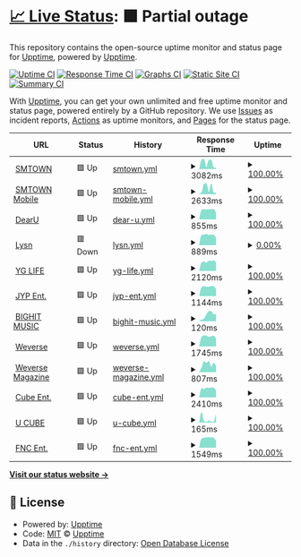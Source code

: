 # [📈 Live Status](https://kpop.status.solpl.party): <!--live status--> **🟧 Partial outage**

This repository contains the open-source uptime monitor and status page for [Upptime](https://upptime.js.org), powered by [Upptime](https://github.com/upptime/upptime).

[![Uptime CI](https://github.com/KPOPCORD/status/workflows/Uptime%20CI/badge.svg)](https://github.com/KPOPCORD/status/actions?query=workflow%3A%22Uptime+CI%22)
[![Response Time CI](https://github.com/KPOPCORD/status/workflows/Response%20Time%20CI/badge.svg)](https://github.com/KPOPCORD/status/actions?query=workflow%3A%22Response+Time+CI%22)
[![Graphs CI](https://github.com/KPOPCORD/status/workflows/Graphs%20CI/badge.svg)](https://github.com/KPOPCORD/status/actions?query=workflow%3A%22Graphs+CI%22)
[![Static Site CI](https://github.com/KPOPCORD/status/workflows/Static%20Site%20CI/badge.svg)](https://github.com/KPOPCORD/status/actions?query=workflow%3A%22Static+Site+CI%22)
[![Summary CI](https://github.com/KPOPCORD/status/workflows/Summary%20CI/badge.svg)](https://github.com/KPOPCORD/status/actions?query=workflow%3A%22Summary+CI%22)

With [Upptime](https://upptime.js.org), you can get your own unlimited and free uptime monitor and status page, powered entirely by a GitHub repository. We use [Issues](https://github.com/upptime/upptime/issues) as incident reports, [Actions](https://github.com/KPOPCORD/status/actions) as uptime monitors, and [Pages](https://kpop.status.solpl.party) for the status page.

<!--start: status pages-->
<!-- This summary is generated by Upptime (https://github.com/upptime/upptime) -->
<!-- Do not edit this manually, your changes will be overwritten -->
<!-- prettier-ignore -->
| URL | Status | History | Response Time | Uptime |
| --- | ------ | ------- | ------------- | ------ |
| <img alt="" src="https://icons.duckduckgo.com/ip3/www.smtown.com.ico" height="13"> [SMTOWN](https://www.smtown.com) | 🟩 Up | [smtown.yml](https://github.com/KPOPCORD/status/commits/HEAD/history/smtown.yml) | <details><summary><img alt="Response time graph" src="./graphs/smtown/response-time-week.png" height="20"> 3082ms</summary><br><a href="https://kpop-status.cord.town/history/smtown"><img alt="Response time 3058" src="https://img.shields.io/endpoint?url=https%3A%2F%2Fraw.githubusercontent.com%2FKPOPCORD%2Fstatus%2FHEAD%2Fapi%2Fsmtown%2Fresponse-time.json"></a><br><a href="https://kpop-status.cord.town/history/smtown"><img alt="24-hour response time 3478" src="https://img.shields.io/endpoint?url=https%3A%2F%2Fraw.githubusercontent.com%2FKPOPCORD%2Fstatus%2FHEAD%2Fapi%2Fsmtown%2Fresponse-time-day.json"></a><br><a href="https://kpop-status.cord.town/history/smtown"><img alt="7-day response time 3082" src="https://img.shields.io/endpoint?url=https%3A%2F%2Fraw.githubusercontent.com%2FKPOPCORD%2Fstatus%2FHEAD%2Fapi%2Fsmtown%2Fresponse-time-week.json"></a><br><a href="https://kpop-status.cord.town/history/smtown"><img alt="30-day response time 2892" src="https://img.shields.io/endpoint?url=https%3A%2F%2Fraw.githubusercontent.com%2FKPOPCORD%2Fstatus%2FHEAD%2Fapi%2Fsmtown%2Fresponse-time-month.json"></a><br><a href="https://kpop-status.cord.town/history/smtown"><img alt="1-year response time 2984" src="https://img.shields.io/endpoint?url=https%3A%2F%2Fraw.githubusercontent.com%2FKPOPCORD%2Fstatus%2FHEAD%2Fapi%2Fsmtown%2Fresponse-time-year.json"></a></details> | <details><summary><a href="https://kpop-status.cord.town/history/smtown">100.00%</a></summary><a href="https://kpop-status.cord.town/history/smtown"><img alt="All-time uptime 99.98%" src="https://img.shields.io/endpoint?url=https%3A%2F%2Fraw.githubusercontent.com%2FKPOPCORD%2Fstatus%2FHEAD%2Fapi%2Fsmtown%2Fuptime.json"></a><br><a href="https://kpop-status.cord.town/history/smtown"><img alt="24-hour uptime 100.00%" src="https://img.shields.io/endpoint?url=https%3A%2F%2Fraw.githubusercontent.com%2FKPOPCORD%2Fstatus%2FHEAD%2Fapi%2Fsmtown%2Fuptime-day.json"></a><br><a href="https://kpop-status.cord.town/history/smtown"><img alt="7-day uptime 100.00%" src="https://img.shields.io/endpoint?url=https%3A%2F%2Fraw.githubusercontent.com%2FKPOPCORD%2Fstatus%2FHEAD%2Fapi%2Fsmtown%2Fuptime-week.json"></a><br><a href="https://kpop-status.cord.town/history/smtown"><img alt="30-day uptime 100.00%" src="https://img.shields.io/endpoint?url=https%3A%2F%2Fraw.githubusercontent.com%2FKPOPCORD%2Fstatus%2FHEAD%2Fapi%2Fsmtown%2Fuptime-month.json"></a><br><a href="https://kpop-status.cord.town/history/smtown"><img alt="1-year uptime 99.99%" src="https://img.shields.io/endpoint?url=https%3A%2F%2Fraw.githubusercontent.com%2FKPOPCORD%2Fstatus%2FHEAD%2Fapi%2Fsmtown%2Fuptime-year.json"></a></details>
| <img alt="" src="https://icons.duckduckgo.com/ip3/m.smtown.com.ico" height="13"> [SMTOWN Mobile](https://m.smtown.com) | 🟩 Up | [smtown-mobile.yml](https://github.com/KPOPCORD/status/commits/HEAD/history/smtown-mobile.yml) | <details><summary><img alt="Response time graph" src="./graphs/smtown-mobile/response-time-week.png" height="20"> 2633ms</summary><br><a href="https://kpop-status.cord.town/history/smtown-mobile"><img alt="Response time 2592" src="https://img.shields.io/endpoint?url=https%3A%2F%2Fraw.githubusercontent.com%2FKPOPCORD%2Fstatus%2FHEAD%2Fapi%2Fsmtown-mobile%2Fresponse-time.json"></a><br><a href="https://kpop-status.cord.town/history/smtown-mobile"><img alt="24-hour response time 2482" src="https://img.shields.io/endpoint?url=https%3A%2F%2Fraw.githubusercontent.com%2FKPOPCORD%2Fstatus%2FHEAD%2Fapi%2Fsmtown-mobile%2Fresponse-time-day.json"></a><br><a href="https://kpop-status.cord.town/history/smtown-mobile"><img alt="7-day response time 2633" src="https://img.shields.io/endpoint?url=https%3A%2F%2Fraw.githubusercontent.com%2FKPOPCORD%2Fstatus%2FHEAD%2Fapi%2Fsmtown-mobile%2Fresponse-time-week.json"></a><br><a href="https://kpop-status.cord.town/history/smtown-mobile"><img alt="30-day response time 2347" src="https://img.shields.io/endpoint?url=https%3A%2F%2Fraw.githubusercontent.com%2FKPOPCORD%2Fstatus%2FHEAD%2Fapi%2Fsmtown-mobile%2Fresponse-time-month.json"></a><br><a href="https://kpop-status.cord.town/history/smtown-mobile"><img alt="1-year response time 2437" src="https://img.shields.io/endpoint?url=https%3A%2F%2Fraw.githubusercontent.com%2FKPOPCORD%2Fstatus%2FHEAD%2Fapi%2Fsmtown-mobile%2Fresponse-time-year.json"></a></details> | <details><summary><a href="https://kpop-status.cord.town/history/smtown-mobile">100.00%</a></summary><a href="https://kpop-status.cord.town/history/smtown-mobile"><img alt="All-time uptime 99.98%" src="https://img.shields.io/endpoint?url=https%3A%2F%2Fraw.githubusercontent.com%2FKPOPCORD%2Fstatus%2FHEAD%2Fapi%2Fsmtown-mobile%2Fuptime.json"></a><br><a href="https://kpop-status.cord.town/history/smtown-mobile"><img alt="24-hour uptime 100.00%" src="https://img.shields.io/endpoint?url=https%3A%2F%2Fraw.githubusercontent.com%2FKPOPCORD%2Fstatus%2FHEAD%2Fapi%2Fsmtown-mobile%2Fuptime-day.json"></a><br><a href="https://kpop-status.cord.town/history/smtown-mobile"><img alt="7-day uptime 100.00%" src="https://img.shields.io/endpoint?url=https%3A%2F%2Fraw.githubusercontent.com%2FKPOPCORD%2Fstatus%2FHEAD%2Fapi%2Fsmtown-mobile%2Fuptime-week.json"></a><br><a href="https://kpop-status.cord.town/history/smtown-mobile"><img alt="30-day uptime 100.00%" src="https://img.shields.io/endpoint?url=https%3A%2F%2Fraw.githubusercontent.com%2FKPOPCORD%2Fstatus%2FHEAD%2Fapi%2Fsmtown-mobile%2Fuptime-month.json"></a><br><a href="https://kpop-status.cord.town/history/smtown-mobile"><img alt="1-year uptime 100.00%" src="https://img.shields.io/endpoint?url=https%3A%2F%2Fraw.githubusercontent.com%2FKPOPCORD%2Fstatus%2FHEAD%2Fapi%2Fsmtown-mobile%2Fuptime-year.json"></a></details>
| <img alt="" src="https://icons.duckduckgo.com/ip3/www.dear-u.co.ico" height="13"> [DearU](http://www.dear-u.co) | 🟩 Up | [dear-u.yml](https://github.com/KPOPCORD/status/commits/HEAD/history/dear-u.yml) | <details><summary><img alt="Response time graph" src="./graphs/dear-u/response-time-week.png" height="20"> 855ms</summary><br><a href="https://kpop-status.cord.town/history/dear-u"><img alt="Response time 950" src="https://img.shields.io/endpoint?url=https%3A%2F%2Fraw.githubusercontent.com%2FKPOPCORD%2Fstatus%2FHEAD%2Fapi%2Fdear-u%2Fresponse-time.json"></a><br><a href="https://kpop-status.cord.town/history/dear-u"><img alt="24-hour response time 909" src="https://img.shields.io/endpoint?url=https%3A%2F%2Fraw.githubusercontent.com%2FKPOPCORD%2Fstatus%2FHEAD%2Fapi%2Fdear-u%2Fresponse-time-day.json"></a><br><a href="https://kpop-status.cord.town/history/dear-u"><img alt="7-day response time 855" src="https://img.shields.io/endpoint?url=https%3A%2F%2Fraw.githubusercontent.com%2FKPOPCORD%2Fstatus%2FHEAD%2Fapi%2Fdear-u%2Fresponse-time-week.json"></a><br><a href="https://kpop-status.cord.town/history/dear-u"><img alt="30-day response time 817" src="https://img.shields.io/endpoint?url=https%3A%2F%2Fraw.githubusercontent.com%2FKPOPCORD%2Fstatus%2FHEAD%2Fapi%2Fdear-u%2Fresponse-time-month.json"></a><br><a href="https://kpop-status.cord.town/history/dear-u"><img alt="1-year response time 938" src="https://img.shields.io/endpoint?url=https%3A%2F%2Fraw.githubusercontent.com%2FKPOPCORD%2Fstatus%2FHEAD%2Fapi%2Fdear-u%2Fresponse-time-year.json"></a></details> | <details><summary><a href="https://kpop-status.cord.town/history/dear-u">100.00%</a></summary><a href="https://kpop-status.cord.town/history/dear-u"><img alt="All-time uptime 100.00%" src="https://img.shields.io/endpoint?url=https%3A%2F%2Fraw.githubusercontent.com%2FKPOPCORD%2Fstatus%2FHEAD%2Fapi%2Fdear-u%2Fuptime.json"></a><br><a href="https://kpop-status.cord.town/history/dear-u"><img alt="24-hour uptime 100.00%" src="https://img.shields.io/endpoint?url=https%3A%2F%2Fraw.githubusercontent.com%2FKPOPCORD%2Fstatus%2FHEAD%2Fapi%2Fdear-u%2Fuptime-day.json"></a><br><a href="https://kpop-status.cord.town/history/dear-u"><img alt="7-day uptime 100.00%" src="https://img.shields.io/endpoint?url=https%3A%2F%2Fraw.githubusercontent.com%2FKPOPCORD%2Fstatus%2FHEAD%2Fapi%2Fdear-u%2Fuptime-week.json"></a><br><a href="https://kpop-status.cord.town/history/dear-u"><img alt="30-day uptime 100.00%" src="https://img.shields.io/endpoint?url=https%3A%2F%2Fraw.githubusercontent.com%2FKPOPCORD%2Fstatus%2FHEAD%2Fapi%2Fdear-u%2Fuptime-month.json"></a><br><a href="https://kpop-status.cord.town/history/dear-u"><img alt="1-year uptime 100.00%" src="https://img.shields.io/endpoint?url=https%3A%2F%2Fraw.githubusercontent.com%2FKPOPCORD%2Fstatus%2FHEAD%2Fapi%2Fdear-u%2Fuptime-year.json"></a></details>
| <img alt="" src="https://icons.duckduckgo.com/ip3/www.lysn.com.ico" height="13"> [Lysn](http://www.lysn.com) | 🟥 Down | [lysn.yml](https://github.com/KPOPCORD/status/commits/HEAD/history/lysn.yml) | <details><summary><img alt="Response time graph" src="./graphs/lysn/response-time-week.png" height="20"> 889ms</summary><br><a href="https://kpop-status.cord.town/history/lysn"><img alt="Response time 824" src="https://img.shields.io/endpoint?url=https%3A%2F%2Fraw.githubusercontent.com%2FKPOPCORD%2Fstatus%2FHEAD%2Fapi%2Flysn%2Fresponse-time.json"></a><br><a href="https://kpop-status.cord.town/history/lysn"><img alt="24-hour response time 903" src="https://img.shields.io/endpoint?url=https%3A%2F%2Fraw.githubusercontent.com%2FKPOPCORD%2Fstatus%2FHEAD%2Fapi%2Flysn%2Fresponse-time-day.json"></a><br><a href="https://kpop-status.cord.town/history/lysn"><img alt="7-day response time 889" src="https://img.shields.io/endpoint?url=https%3A%2F%2Fraw.githubusercontent.com%2FKPOPCORD%2Fstatus%2FHEAD%2Fapi%2Flysn%2Fresponse-time-week.json"></a><br><a href="https://kpop-status.cord.town/history/lysn"><img alt="30-day response time 850" src="https://img.shields.io/endpoint?url=https%3A%2F%2Fraw.githubusercontent.com%2FKPOPCORD%2Fstatus%2FHEAD%2Fapi%2Flysn%2Fresponse-time-month.json"></a><br><a href="https://kpop-status.cord.town/history/lysn"><img alt="1-year response time 938" src="https://img.shields.io/endpoint?url=https%3A%2F%2Fraw.githubusercontent.com%2FKPOPCORD%2Fstatus%2FHEAD%2Fapi%2Flysn%2Fresponse-time-year.json"></a></details> | <details><summary><a href="https://kpop-status.cord.town/history/lysn">0.00%</a></summary><a href="https://kpop-status.cord.town/history/lysn"><img alt="All-time uptime 39.68%" src="https://img.shields.io/endpoint?url=https%3A%2F%2Fraw.githubusercontent.com%2FKPOPCORD%2Fstatus%2FHEAD%2Fapi%2Flysn%2Fuptime.json"></a><br><a href="https://kpop-status.cord.town/history/lysn"><img alt="24-hour uptime 0.00%" src="https://img.shields.io/endpoint?url=https%3A%2F%2Fraw.githubusercontent.com%2FKPOPCORD%2Fstatus%2FHEAD%2Fapi%2Flysn%2Fuptime-day.json"></a><br><a href="https://kpop-status.cord.town/history/lysn"><img alt="7-day uptime 0.00%" src="https://img.shields.io/endpoint?url=https%3A%2F%2Fraw.githubusercontent.com%2FKPOPCORD%2Fstatus%2FHEAD%2Fapi%2Flysn%2Fuptime-week.json"></a><br><a href="https://kpop-status.cord.town/history/lysn"><img alt="30-day uptime 0.00%" src="https://img.shields.io/endpoint?url=https%3A%2F%2Fraw.githubusercontent.com%2FKPOPCORD%2Fstatus%2FHEAD%2Fapi%2Flysn%2Fuptime-month.json"></a><br><a href="https://kpop-status.cord.town/history/lysn"><img alt="1-year uptime 0.00%" src="https://img.shields.io/endpoint?url=https%3A%2F%2Fraw.githubusercontent.com%2FKPOPCORD%2Fstatus%2FHEAD%2Fapi%2Flysn%2Fuptime-year.json"></a></details>
| <img alt="" src="https://icons.duckduckgo.com/ip3/yg-life.com.ico" height="13"> [YG LIFE](https://yg-life.com/?lang=ko) | 🟩 Up | [yg-life.yml](https://github.com/KPOPCORD/status/commits/HEAD/history/yg-life.yml) | <details><summary><img alt="Response time graph" src="./graphs/yg-life/response-time-week.png" height="20"> 2120ms</summary><br><a href="https://kpop-status.cord.town/history/yg-life"><img alt="Response time 12741" src="https://img.shields.io/endpoint?url=https%3A%2F%2Fraw.githubusercontent.com%2FKPOPCORD%2Fstatus%2FHEAD%2Fapi%2Fyg-life%2Fresponse-time.json"></a><br><a href="https://kpop-status.cord.town/history/yg-life"><img alt="24-hour response time 2315" src="https://img.shields.io/endpoint?url=https%3A%2F%2Fraw.githubusercontent.com%2FKPOPCORD%2Fstatus%2FHEAD%2Fapi%2Fyg-life%2Fresponse-time-day.json"></a><br><a href="https://kpop-status.cord.town/history/yg-life"><img alt="7-day response time 2120" src="https://img.shields.io/endpoint?url=https%3A%2F%2Fraw.githubusercontent.com%2FKPOPCORD%2Fstatus%2FHEAD%2Fapi%2Fyg-life%2Fresponse-time-week.json"></a><br><a href="https://kpop-status.cord.town/history/yg-life"><img alt="30-day response time 6999" src="https://img.shields.io/endpoint?url=https%3A%2F%2Fraw.githubusercontent.com%2FKPOPCORD%2Fstatus%2FHEAD%2Fapi%2Fyg-life%2Fresponse-time-month.json"></a><br><a href="https://kpop-status.cord.town/history/yg-life"><img alt="1-year response time 14649" src="https://img.shields.io/endpoint?url=https%3A%2F%2Fraw.githubusercontent.com%2FKPOPCORD%2Fstatus%2FHEAD%2Fapi%2Fyg-life%2Fresponse-time-year.json"></a></details> | <details><summary><a href="https://kpop-status.cord.town/history/yg-life">100.00%</a></summary><a href="https://kpop-status.cord.town/history/yg-life"><img alt="All-time uptime 11.49%" src="https://img.shields.io/endpoint?url=https%3A%2F%2Fraw.githubusercontent.com%2FKPOPCORD%2Fstatus%2FHEAD%2Fapi%2Fyg-life%2Fuptime.json"></a><br><a href="https://kpop-status.cord.town/history/yg-life"><img alt="24-hour uptime 100.00%" src="https://img.shields.io/endpoint?url=https%3A%2F%2Fraw.githubusercontent.com%2FKPOPCORD%2Fstatus%2FHEAD%2Fapi%2Fyg-life%2Fuptime-day.json"></a><br><a href="https://kpop-status.cord.town/history/yg-life"><img alt="7-day uptime 100.00%" src="https://img.shields.io/endpoint?url=https%3A%2F%2Fraw.githubusercontent.com%2FKPOPCORD%2Fstatus%2FHEAD%2Fapi%2Fyg-life%2Fuptime-week.json"></a><br><a href="https://kpop-status.cord.town/history/yg-life"><img alt="30-day uptime 60.38%" src="https://img.shields.io/endpoint?url=https%3A%2F%2Fraw.githubusercontent.com%2FKPOPCORD%2Fstatus%2FHEAD%2Fapi%2Fyg-life%2Fuptime-month.json"></a><br><a href="https://kpop-status.cord.town/history/yg-life"><img alt="1-year uptime 5.38%" src="https://img.shields.io/endpoint?url=https%3A%2F%2Fraw.githubusercontent.com%2FKPOPCORD%2Fstatus%2FHEAD%2Fapi%2Fyg-life%2Fuptime-year.json"></a></details>
| <img alt="" src="https://icons.duckduckgo.com/ip3/www.jype.com.ico" height="13"> [JYP Ent.](https://www.jype.com) | 🟩 Up | [jyp-ent.yml](https://github.com/KPOPCORD/status/commits/HEAD/history/jyp-ent.yml) | <details><summary><img alt="Response time graph" src="./graphs/jyp-ent/response-time-week.png" height="20"> 1144ms</summary><br><a href="https://kpop-status.cord.town/history/jyp-ent"><img alt="Response time 1155" src="https://img.shields.io/endpoint?url=https%3A%2F%2Fraw.githubusercontent.com%2FKPOPCORD%2Fstatus%2FHEAD%2Fapi%2Fjyp-ent%2Fresponse-time.json"></a><br><a href="https://kpop-status.cord.town/history/jyp-ent"><img alt="24-hour response time 1168" src="https://img.shields.io/endpoint?url=https%3A%2F%2Fraw.githubusercontent.com%2FKPOPCORD%2Fstatus%2FHEAD%2Fapi%2Fjyp-ent%2Fresponse-time-day.json"></a><br><a href="https://kpop-status.cord.town/history/jyp-ent"><img alt="7-day response time 1144" src="https://img.shields.io/endpoint?url=https%3A%2F%2Fraw.githubusercontent.com%2FKPOPCORD%2Fstatus%2FHEAD%2Fapi%2Fjyp-ent%2Fresponse-time-week.json"></a><br><a href="https://kpop-status.cord.town/history/jyp-ent"><img alt="30-day response time 1078" src="https://img.shields.io/endpoint?url=https%3A%2F%2Fraw.githubusercontent.com%2FKPOPCORD%2Fstatus%2FHEAD%2Fapi%2Fjyp-ent%2Fresponse-time-month.json"></a><br><a href="https://kpop-status.cord.town/history/jyp-ent"><img alt="1-year response time 1059" src="https://img.shields.io/endpoint?url=https%3A%2F%2Fraw.githubusercontent.com%2FKPOPCORD%2Fstatus%2FHEAD%2Fapi%2Fjyp-ent%2Fresponse-time-year.json"></a></details> | <details><summary><a href="https://kpop-status.cord.town/history/jyp-ent">100.00%</a></summary><a href="https://kpop-status.cord.town/history/jyp-ent"><img alt="All-time uptime 99.87%" src="https://img.shields.io/endpoint?url=https%3A%2F%2Fraw.githubusercontent.com%2FKPOPCORD%2Fstatus%2FHEAD%2Fapi%2Fjyp-ent%2Fuptime.json"></a><br><a href="https://kpop-status.cord.town/history/jyp-ent"><img alt="24-hour uptime 100.00%" src="https://img.shields.io/endpoint?url=https%3A%2F%2Fraw.githubusercontent.com%2FKPOPCORD%2Fstatus%2FHEAD%2Fapi%2Fjyp-ent%2Fuptime-day.json"></a><br><a href="https://kpop-status.cord.town/history/jyp-ent"><img alt="7-day uptime 100.00%" src="https://img.shields.io/endpoint?url=https%3A%2F%2Fraw.githubusercontent.com%2FKPOPCORD%2Fstatus%2FHEAD%2Fapi%2Fjyp-ent%2Fuptime-week.json"></a><br><a href="https://kpop-status.cord.town/history/jyp-ent"><img alt="30-day uptime 100.00%" src="https://img.shields.io/endpoint?url=https%3A%2F%2Fraw.githubusercontent.com%2FKPOPCORD%2Fstatus%2FHEAD%2Fapi%2Fjyp-ent%2Fuptime-month.json"></a><br><a href="https://kpop-status.cord.town/history/jyp-ent"><img alt="1-year uptime 99.74%" src="https://img.shields.io/endpoint?url=https%3A%2F%2Fraw.githubusercontent.com%2FKPOPCORD%2Fstatus%2FHEAD%2Fapi%2Fjyp-ent%2Fuptime-year.json"></a></details>
| <img alt="" src="https://icons.duckduckgo.com/ip3/ibighit.com.ico" height="13"> [BIGHIT MUSIC](https://ibighit.com) | 🟩 Up | [bighit-music.yml](https://github.com/KPOPCORD/status/commits/HEAD/history/bighit-music.yml) | <details><summary><img alt="Response time graph" src="./graphs/bighit-music/response-time-week.png" height="20"> 120ms</summary><br><a href="https://kpop-status.cord.town/history/bighit-music"><img alt="Response time 117" src="https://img.shields.io/endpoint?url=https%3A%2F%2Fraw.githubusercontent.com%2FKPOPCORD%2Fstatus%2FHEAD%2Fapi%2Fbighit-music%2Fresponse-time.json"></a><br><a href="https://kpop-status.cord.town/history/bighit-music"><img alt="24-hour response time 145" src="https://img.shields.io/endpoint?url=https%3A%2F%2Fraw.githubusercontent.com%2FKPOPCORD%2Fstatus%2FHEAD%2Fapi%2Fbighit-music%2Fresponse-time-day.json"></a><br><a href="https://kpop-status.cord.town/history/bighit-music"><img alt="7-day response time 120" src="https://img.shields.io/endpoint?url=https%3A%2F%2Fraw.githubusercontent.com%2FKPOPCORD%2Fstatus%2FHEAD%2Fapi%2Fbighit-music%2Fresponse-time-week.json"></a><br><a href="https://kpop-status.cord.town/history/bighit-music"><img alt="30-day response time 94" src="https://img.shields.io/endpoint?url=https%3A%2F%2Fraw.githubusercontent.com%2FKPOPCORD%2Fstatus%2FHEAD%2Fapi%2Fbighit-music%2Fresponse-time-month.json"></a><br><a href="https://kpop-status.cord.town/history/bighit-music"><img alt="1-year response time 116" src="https://img.shields.io/endpoint?url=https%3A%2F%2Fraw.githubusercontent.com%2FKPOPCORD%2Fstatus%2FHEAD%2Fapi%2Fbighit-music%2Fresponse-time-year.json"></a></details> | <details><summary><a href="https://kpop-status.cord.town/history/bighit-music">100.00%</a></summary><a href="https://kpop-status.cord.town/history/bighit-music"><img alt="All-time uptime 100.00%" src="https://img.shields.io/endpoint?url=https%3A%2F%2Fraw.githubusercontent.com%2FKPOPCORD%2Fstatus%2FHEAD%2Fapi%2Fbighit-music%2Fuptime.json"></a><br><a href="https://kpop-status.cord.town/history/bighit-music"><img alt="24-hour uptime 100.00%" src="https://img.shields.io/endpoint?url=https%3A%2F%2Fraw.githubusercontent.com%2FKPOPCORD%2Fstatus%2FHEAD%2Fapi%2Fbighit-music%2Fuptime-day.json"></a><br><a href="https://kpop-status.cord.town/history/bighit-music"><img alt="7-day uptime 100.00%" src="https://img.shields.io/endpoint?url=https%3A%2F%2Fraw.githubusercontent.com%2FKPOPCORD%2Fstatus%2FHEAD%2Fapi%2Fbighit-music%2Fuptime-week.json"></a><br><a href="https://kpop-status.cord.town/history/bighit-music"><img alt="30-day uptime 100.00%" src="https://img.shields.io/endpoint?url=https%3A%2F%2Fraw.githubusercontent.com%2FKPOPCORD%2Fstatus%2FHEAD%2Fapi%2Fbighit-music%2Fuptime-month.json"></a><br><a href="https://kpop-status.cord.town/history/bighit-music"><img alt="1-year uptime 100.00%" src="https://img.shields.io/endpoint?url=https%3A%2F%2Fraw.githubusercontent.com%2FKPOPCORD%2Fstatus%2FHEAD%2Fapi%2Fbighit-music%2Fuptime-year.json"></a></details>
| <img alt="" src="https://icons.duckduckgo.com/ip3/www.weverse.io.ico" height="13"> [Weverse](https://www.weverse.io) | 🟩 Up | [weverse.yml](https://github.com/KPOPCORD/status/commits/HEAD/history/weverse.yml) | <details><summary><img alt="Response time graph" src="./graphs/weverse/response-time-week.png" height="20"> 1745ms</summary><br><a href="https://kpop-status.cord.town/history/weverse"><img alt="Response time 1551" src="https://img.shields.io/endpoint?url=https%3A%2F%2Fraw.githubusercontent.com%2FKPOPCORD%2Fstatus%2FHEAD%2Fapi%2Fweverse%2Fresponse-time.json"></a><br><a href="https://kpop-status.cord.town/history/weverse"><img alt="24-hour response time 1625" src="https://img.shields.io/endpoint?url=https%3A%2F%2Fraw.githubusercontent.com%2FKPOPCORD%2Fstatus%2FHEAD%2Fapi%2Fweverse%2Fresponse-time-day.json"></a><br><a href="https://kpop-status.cord.town/history/weverse"><img alt="7-day response time 1745" src="https://img.shields.io/endpoint?url=https%3A%2F%2Fraw.githubusercontent.com%2FKPOPCORD%2Fstatus%2FHEAD%2Fapi%2Fweverse%2Fresponse-time-week.json"></a><br><a href="https://kpop-status.cord.town/history/weverse"><img alt="30-day response time 1666" src="https://img.shields.io/endpoint?url=https%3A%2F%2Fraw.githubusercontent.com%2FKPOPCORD%2Fstatus%2FHEAD%2Fapi%2Fweverse%2Fresponse-time-month.json"></a><br><a href="https://kpop-status.cord.town/history/weverse"><img alt="1-year response time 1566" src="https://img.shields.io/endpoint?url=https%3A%2F%2Fraw.githubusercontent.com%2FKPOPCORD%2Fstatus%2FHEAD%2Fapi%2Fweverse%2Fresponse-time-year.json"></a></details> | <details><summary><a href="https://kpop-status.cord.town/history/weverse">100.00%</a></summary><a href="https://kpop-status.cord.town/history/weverse"><img alt="All-time uptime 96.64%" src="https://img.shields.io/endpoint?url=https%3A%2F%2Fraw.githubusercontent.com%2FKPOPCORD%2Fstatus%2FHEAD%2Fapi%2Fweverse%2Fuptime.json"></a><br><a href="https://kpop-status.cord.town/history/weverse"><img alt="24-hour uptime 100.00%" src="https://img.shields.io/endpoint?url=https%3A%2F%2Fraw.githubusercontent.com%2FKPOPCORD%2Fstatus%2FHEAD%2Fapi%2Fweverse%2Fuptime-day.json"></a><br><a href="https://kpop-status.cord.town/history/weverse"><img alt="7-day uptime 100.00%" src="https://img.shields.io/endpoint?url=https%3A%2F%2Fraw.githubusercontent.com%2FKPOPCORD%2Fstatus%2FHEAD%2Fapi%2Fweverse%2Fuptime-week.json"></a><br><a href="https://kpop-status.cord.town/history/weverse"><img alt="30-day uptime 100.00%" src="https://img.shields.io/endpoint?url=https%3A%2F%2Fraw.githubusercontent.com%2FKPOPCORD%2Fstatus%2FHEAD%2Fapi%2Fweverse%2Fuptime-month.json"></a><br><a href="https://kpop-status.cord.town/history/weverse"><img alt="1-year uptime 99.31%" src="https://img.shields.io/endpoint?url=https%3A%2F%2Fraw.githubusercontent.com%2FKPOPCORD%2Fstatus%2FHEAD%2Fapi%2Fweverse%2Fuptime-year.json"></a></details>
| <img alt="" src="https://icons.duckduckgo.com/ip3/magazine.weverse.io.ico" height="13"> [Weverse Magazine](https://magazine.weverse.io) | 🟩 Up | [weverse-magazine.yml](https://github.com/KPOPCORD/status/commits/HEAD/history/weverse-magazine.yml) | <details><summary><img alt="Response time graph" src="./graphs/weverse-magazine/response-time-week.png" height="20"> 807ms</summary><br><a href="https://kpop-status.cord.town/history/weverse-magazine"><img alt="Response time 767" src="https://img.shields.io/endpoint?url=https%3A%2F%2Fraw.githubusercontent.com%2FKPOPCORD%2Fstatus%2FHEAD%2Fapi%2Fweverse-magazine%2Fresponse-time.json"></a><br><a href="https://kpop-status.cord.town/history/weverse-magazine"><img alt="24-hour response time 989" src="https://img.shields.io/endpoint?url=https%3A%2F%2Fraw.githubusercontent.com%2FKPOPCORD%2Fstatus%2FHEAD%2Fapi%2Fweverse-magazine%2Fresponse-time-day.json"></a><br><a href="https://kpop-status.cord.town/history/weverse-magazine"><img alt="7-day response time 807" src="https://img.shields.io/endpoint?url=https%3A%2F%2Fraw.githubusercontent.com%2FKPOPCORD%2Fstatus%2FHEAD%2Fapi%2Fweverse-magazine%2Fresponse-time-week.json"></a><br><a href="https://kpop-status.cord.town/history/weverse-magazine"><img alt="30-day response time 730" src="https://img.shields.io/endpoint?url=https%3A%2F%2Fraw.githubusercontent.com%2FKPOPCORD%2Fstatus%2FHEAD%2Fapi%2Fweverse-magazine%2Fresponse-time-month.json"></a><br><a href="https://kpop-status.cord.town/history/weverse-magazine"><img alt="1-year response time 749" src="https://img.shields.io/endpoint?url=https%3A%2F%2Fraw.githubusercontent.com%2FKPOPCORD%2Fstatus%2FHEAD%2Fapi%2Fweverse-magazine%2Fresponse-time-year.json"></a></details> | <details><summary><a href="https://kpop-status.cord.town/history/weverse-magazine">100.00%</a></summary><a href="https://kpop-status.cord.town/history/weverse-magazine"><img alt="All-time uptime 100.00%" src="https://img.shields.io/endpoint?url=https%3A%2F%2Fraw.githubusercontent.com%2FKPOPCORD%2Fstatus%2FHEAD%2Fapi%2Fweverse-magazine%2Fuptime.json"></a><br><a href="https://kpop-status.cord.town/history/weverse-magazine"><img alt="24-hour uptime 100.00%" src="https://img.shields.io/endpoint?url=https%3A%2F%2Fraw.githubusercontent.com%2FKPOPCORD%2Fstatus%2FHEAD%2Fapi%2Fweverse-magazine%2Fuptime-day.json"></a><br><a href="https://kpop-status.cord.town/history/weverse-magazine"><img alt="7-day uptime 100.00%" src="https://img.shields.io/endpoint?url=https%3A%2F%2Fraw.githubusercontent.com%2FKPOPCORD%2Fstatus%2FHEAD%2Fapi%2Fweverse-magazine%2Fuptime-week.json"></a><br><a href="https://kpop-status.cord.town/history/weverse-magazine"><img alt="30-day uptime 100.00%" src="https://img.shields.io/endpoint?url=https%3A%2F%2Fraw.githubusercontent.com%2FKPOPCORD%2Fstatus%2FHEAD%2Fapi%2Fweverse-magazine%2Fuptime-month.json"></a><br><a href="https://kpop-status.cord.town/history/weverse-magazine"><img alt="1-year uptime 100.00%" src="https://img.shields.io/endpoint?url=https%3A%2F%2Fraw.githubusercontent.com%2FKPOPCORD%2Fstatus%2FHEAD%2Fapi%2Fweverse-magazine%2Fuptime-year.json"></a></details>
| <img alt="" src="https://icons.duckduckgo.com/ip3/www.cubeent.co.kr.ico" height="13"> [Cube Ent.](http://www.cubeent.co.kr) | 🟩 Up | [cube-ent.yml](https://github.com/KPOPCORD/status/commits/HEAD/history/cube-ent.yml) | <details><summary><img alt="Response time graph" src="./graphs/cube-ent/response-time-week.png" height="20"> 2410ms</summary><br><a href="https://kpop-status.cord.town/history/cube-ent"><img alt="Response time 2379" src="https://img.shields.io/endpoint?url=https%3A%2F%2Fraw.githubusercontent.com%2FKPOPCORD%2Fstatus%2FHEAD%2Fapi%2Fcube-ent%2Fresponse-time.json"></a><br><a href="https://kpop-status.cord.town/history/cube-ent"><img alt="24-hour response time 2560" src="https://img.shields.io/endpoint?url=https%3A%2F%2Fraw.githubusercontent.com%2FKPOPCORD%2Fstatus%2FHEAD%2Fapi%2Fcube-ent%2Fresponse-time-day.json"></a><br><a href="https://kpop-status.cord.town/history/cube-ent"><img alt="7-day response time 2410" src="https://img.shields.io/endpoint?url=https%3A%2F%2Fraw.githubusercontent.com%2FKPOPCORD%2Fstatus%2FHEAD%2Fapi%2Fcube-ent%2Fresponse-time-week.json"></a><br><a href="https://kpop-status.cord.town/history/cube-ent"><img alt="30-day response time 3022" src="https://img.shields.io/endpoint?url=https%3A%2F%2Fraw.githubusercontent.com%2FKPOPCORD%2Fstatus%2FHEAD%2Fapi%2Fcube-ent%2Fresponse-time-month.json"></a><br><a href="https://kpop-status.cord.town/history/cube-ent"><img alt="1-year response time 2376" src="https://img.shields.io/endpoint?url=https%3A%2F%2Fraw.githubusercontent.com%2FKPOPCORD%2Fstatus%2FHEAD%2Fapi%2Fcube-ent%2Fresponse-time-year.json"></a></details> | <details><summary><a href="https://kpop-status.cord.town/history/cube-ent">100.00%</a></summary><a href="https://kpop-status.cord.town/history/cube-ent"><img alt="All-time uptime 99.91%" src="https://img.shields.io/endpoint?url=https%3A%2F%2Fraw.githubusercontent.com%2FKPOPCORD%2Fstatus%2FHEAD%2Fapi%2Fcube-ent%2Fuptime.json"></a><br><a href="https://kpop-status.cord.town/history/cube-ent"><img alt="24-hour uptime 100.00%" src="https://img.shields.io/endpoint?url=https%3A%2F%2Fraw.githubusercontent.com%2FKPOPCORD%2Fstatus%2FHEAD%2Fapi%2Fcube-ent%2Fuptime-day.json"></a><br><a href="https://kpop-status.cord.town/history/cube-ent"><img alt="7-day uptime 100.00%" src="https://img.shields.io/endpoint?url=https%3A%2F%2Fraw.githubusercontent.com%2FKPOPCORD%2Fstatus%2FHEAD%2Fapi%2Fcube-ent%2Fuptime-week.json"></a><br><a href="https://kpop-status.cord.town/history/cube-ent"><img alt="30-day uptime 99.43%" src="https://img.shields.io/endpoint?url=https%3A%2F%2Fraw.githubusercontent.com%2FKPOPCORD%2Fstatus%2FHEAD%2Fapi%2Fcube-ent%2Fuptime-month.json"></a><br><a href="https://kpop-status.cord.town/history/cube-ent"><img alt="1-year uptime 99.82%" src="https://img.shields.io/endpoint?url=https%3A%2F%2Fraw.githubusercontent.com%2FKPOPCORD%2Fstatus%2FHEAD%2Fapi%2Fcube-ent%2Fuptime-year.json"></a></details>
| <img alt="" src="https://icons.duckduckgo.com/ip3/united-cube.com.ico" height="13"> [U CUBE](https://united-cube.com) | 🟩 Up | [u-cube.yml](https://github.com/KPOPCORD/status/commits/HEAD/history/u-cube.yml) | <details><summary><img alt="Response time graph" src="./graphs/u-cube/response-time-week.png" height="20"> 165ms</summary><br><a href="https://kpop-status.cord.town/history/u-cube"><img alt="Response time 272" src="https://img.shields.io/endpoint?url=https%3A%2F%2Fraw.githubusercontent.com%2FKPOPCORD%2Fstatus%2FHEAD%2Fapi%2Fu-cube%2Fresponse-time.json"></a><br><a href="https://kpop-status.cord.town/history/u-cube"><img alt="24-hour response time 59" src="https://img.shields.io/endpoint?url=https%3A%2F%2Fraw.githubusercontent.com%2FKPOPCORD%2Fstatus%2FHEAD%2Fapi%2Fu-cube%2Fresponse-time-day.json"></a><br><a href="https://kpop-status.cord.town/history/u-cube"><img alt="7-day response time 165" src="https://img.shields.io/endpoint?url=https%3A%2F%2Fraw.githubusercontent.com%2FKPOPCORD%2Fstatus%2FHEAD%2Fapi%2Fu-cube%2Fresponse-time-week.json"></a><br><a href="https://kpop-status.cord.town/history/u-cube"><img alt="30-day response time 351" src="https://img.shields.io/endpoint?url=https%3A%2F%2Fraw.githubusercontent.com%2FKPOPCORD%2Fstatus%2FHEAD%2Fapi%2Fu-cube%2Fresponse-time-month.json"></a><br><a href="https://kpop-status.cord.town/history/u-cube"><img alt="1-year response time 260" src="https://img.shields.io/endpoint?url=https%3A%2F%2Fraw.githubusercontent.com%2FKPOPCORD%2Fstatus%2FHEAD%2Fapi%2Fu-cube%2Fresponse-time-year.json"></a></details> | <details><summary><a href="https://kpop-status.cord.town/history/u-cube">100.00%</a></summary><a href="https://kpop-status.cord.town/history/u-cube"><img alt="All-time uptime 100.00%" src="https://img.shields.io/endpoint?url=https%3A%2F%2Fraw.githubusercontent.com%2FKPOPCORD%2Fstatus%2FHEAD%2Fapi%2Fu-cube%2Fuptime.json"></a><br><a href="https://kpop-status.cord.town/history/u-cube"><img alt="24-hour uptime 100.00%" src="https://img.shields.io/endpoint?url=https%3A%2F%2Fraw.githubusercontent.com%2FKPOPCORD%2Fstatus%2FHEAD%2Fapi%2Fu-cube%2Fuptime-day.json"></a><br><a href="https://kpop-status.cord.town/history/u-cube"><img alt="7-day uptime 100.00%" src="https://img.shields.io/endpoint?url=https%3A%2F%2Fraw.githubusercontent.com%2FKPOPCORD%2Fstatus%2FHEAD%2Fapi%2Fu-cube%2Fuptime-week.json"></a><br><a href="https://kpop-status.cord.town/history/u-cube"><img alt="30-day uptime 100.00%" src="https://img.shields.io/endpoint?url=https%3A%2F%2Fraw.githubusercontent.com%2FKPOPCORD%2Fstatus%2FHEAD%2Fapi%2Fu-cube%2Fuptime-month.json"></a><br><a href="https://kpop-status.cord.town/history/u-cube"><img alt="1-year uptime 100.00%" src="https://img.shields.io/endpoint?url=https%3A%2F%2Fraw.githubusercontent.com%2FKPOPCORD%2Fstatus%2FHEAD%2Fapi%2Fu-cube%2Fuptime-year.json"></a></details>
| <img alt="" src="https://icons.duckduckgo.com/ip3/www.fncent.com.ico" height="13"> [FNC Ent.](https://www.fncent.com) | 🟩 Up | [fnc-ent.yml](https://github.com/KPOPCORD/status/commits/HEAD/history/fnc-ent.yml) | <details><summary><img alt="Response time graph" src="./graphs/fnc-ent/response-time-week.png" height="20"> 1549ms</summary><br><a href="https://kpop-status.cord.town/history/fnc-ent"><img alt="Response time 1361" src="https://img.shields.io/endpoint?url=https%3A%2F%2Fraw.githubusercontent.com%2FKPOPCORD%2Fstatus%2FHEAD%2Fapi%2Ffnc-ent%2Fresponse-time.json"></a><br><a href="https://kpop-status.cord.town/history/fnc-ent"><img alt="24-hour response time 1585" src="https://img.shields.io/endpoint?url=https%3A%2F%2Fraw.githubusercontent.com%2FKPOPCORD%2Fstatus%2FHEAD%2Fapi%2Ffnc-ent%2Fresponse-time-day.json"></a><br><a href="https://kpop-status.cord.town/history/fnc-ent"><img alt="7-day response time 1549" src="https://img.shields.io/endpoint?url=https%3A%2F%2Fraw.githubusercontent.com%2FKPOPCORD%2Fstatus%2FHEAD%2Fapi%2Ffnc-ent%2Fresponse-time-week.json"></a><br><a href="https://kpop-status.cord.town/history/fnc-ent"><img alt="30-day response time 1423" src="https://img.shields.io/endpoint?url=https%3A%2F%2Fraw.githubusercontent.com%2FKPOPCORD%2Fstatus%2FHEAD%2Fapi%2Ffnc-ent%2Fresponse-time-month.json"></a><br><a href="https://kpop-status.cord.town/history/fnc-ent"><img alt="1-year response time 1365" src="https://img.shields.io/endpoint?url=https%3A%2F%2Fraw.githubusercontent.com%2FKPOPCORD%2Fstatus%2FHEAD%2Fapi%2Ffnc-ent%2Fresponse-time-year.json"></a></details> | <details><summary><a href="https://kpop-status.cord.town/history/fnc-ent">100.00%</a></summary><a href="https://kpop-status.cord.town/history/fnc-ent"><img alt="All-time uptime 99.95%" src="https://img.shields.io/endpoint?url=https%3A%2F%2Fraw.githubusercontent.com%2FKPOPCORD%2Fstatus%2FHEAD%2Fapi%2Ffnc-ent%2Fuptime.json"></a><br><a href="https://kpop-status.cord.town/history/fnc-ent"><img alt="24-hour uptime 100.00%" src="https://img.shields.io/endpoint?url=https%3A%2F%2Fraw.githubusercontent.com%2FKPOPCORD%2Fstatus%2FHEAD%2Fapi%2Ffnc-ent%2Fuptime-day.json"></a><br><a href="https://kpop-status.cord.town/history/fnc-ent"><img alt="7-day uptime 100.00%" src="https://img.shields.io/endpoint?url=https%3A%2F%2Fraw.githubusercontent.com%2FKPOPCORD%2Fstatus%2FHEAD%2Fapi%2Ffnc-ent%2Fuptime-week.json"></a><br><a href="https://kpop-status.cord.town/history/fnc-ent"><img alt="30-day uptime 100.00%" src="https://img.shields.io/endpoint?url=https%3A%2F%2Fraw.githubusercontent.com%2FKPOPCORD%2Fstatus%2FHEAD%2Fapi%2Ffnc-ent%2Fuptime-month.json"></a><br><a href="https://kpop-status.cord.town/history/fnc-ent"><img alt="1-year uptime 99.99%" src="https://img.shields.io/endpoint?url=https%3A%2F%2Fraw.githubusercontent.com%2FKPOPCORD%2Fstatus%2FHEAD%2Fapi%2Ffnc-ent%2Fuptime-year.json"></a></details>

<!--end: status pages-->

[**Visit our status website →**](https://kpop.status.solpl.party)

## 📄 License

- Powered by: [Upptime](https://github.com/upptime/upptime)
- Code: [MIT](./LICENSE) © [Upptime](https://upptime.js.org)
- Data in the `./history` directory: [Open Database License](https://opendatacommons.org/licenses/odbl/1-0/)
